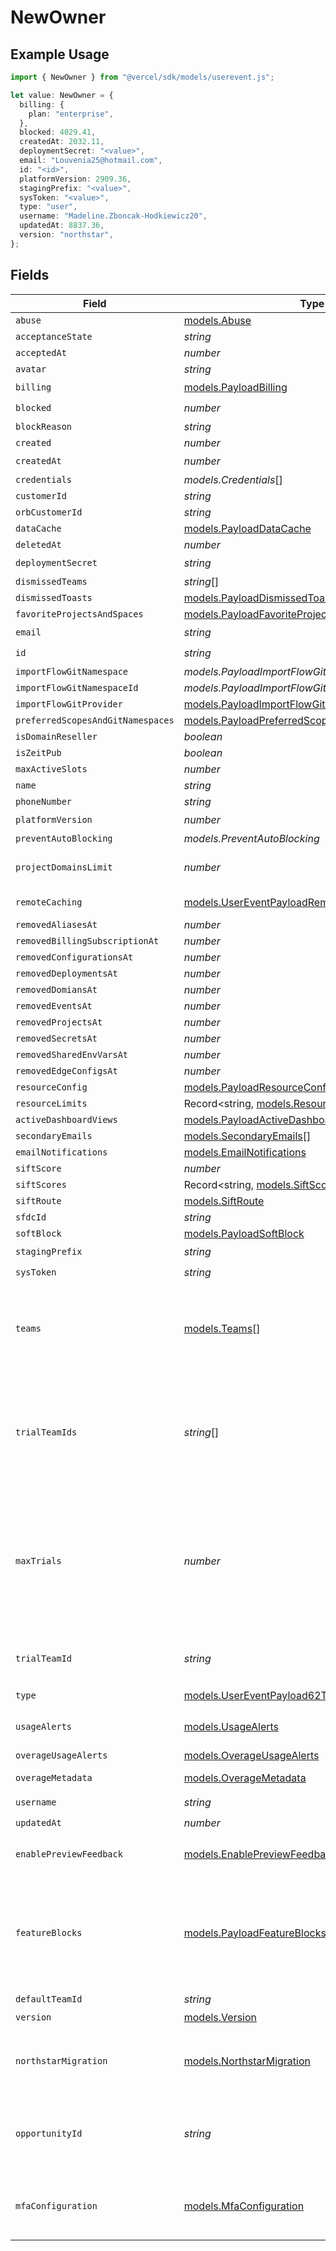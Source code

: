 # NewOwner

## Example Usage

```typescript
import { NewOwner } from "@vercel/sdk/models/userevent.js";

let value: NewOwner = {
  billing: {
    plan: "enterprise",
  },
  blocked: 4029.41,
  createdAt: 2032.11,
  deploymentSecret: "<value>",
  email: "Louvenia25@hotmail.com",
  id: "<id>",
  platformVersion: 2909.36,
  stagingPrefix: "<value>",
  sysToken: "<value>",
  type: "user",
  username: "Madeline.Zboncak-Hodkiewicz20",
  updatedAt: 8837.36,
  version: "northstar",
};
```

## Fields

| Field                                                                                                                                                                                                                                                         | Type                                                                                                                                                                                                                                                          | Required                                                                                                                                                                                                                                                      | Description                                                                                                                                                                                                                                                   |
| ------------------------------------------------------------------------------------------------------------------------------------------------------------------------------------------------------------------------------------------------------------- | ------------------------------------------------------------------------------------------------------------------------------------------------------------------------------------------------------------------------------------------------------------- | ------------------------------------------------------------------------------------------------------------------------------------------------------------------------------------------------------------------------------------------------------------- | ------------------------------------------------------------------------------------------------------------------------------------------------------------------------------------------------------------------------------------------------------------- |
| `abuse`                                                                                                                                                                                                                                                       | [models.Abuse](../models/abuse.md)                                                                                                                                                                                                                            | :heavy_minus_sign:                                                                                                                                                                                                                                            | N/A                                                                                                                                                                                                                                                           |
| `acceptanceState`                                                                                                                                                                                                                                             | *string*                                                                                                                                                                                                                                                      | :heavy_minus_sign:                                                                                                                                                                                                                                            | N/A                                                                                                                                                                                                                                                           |
| `acceptedAt`                                                                                                                                                                                                                                                  | *number*                                                                                                                                                                                                                                                      | :heavy_minus_sign:                                                                                                                                                                                                                                            | N/A                                                                                                                                                                                                                                                           |
| `avatar`                                                                                                                                                                                                                                                      | *string*                                                                                                                                                                                                                                                      | :heavy_minus_sign:                                                                                                                                                                                                                                            | N/A                                                                                                                                                                                                                                                           |
| `billing`                                                                                                                                                                                                                                                     | [models.PayloadBilling](../models/payloadbilling.md)                                                                                                                                                                                                          | :heavy_check_mark:                                                                                                                                                                                                                                            | N/A                                                                                                                                                                                                                                                           |
| `blocked`                                                                                                                                                                                                                                                     | *number*                                                                                                                                                                                                                                                      | :heavy_check_mark:                                                                                                                                                                                                                                            | N/A                                                                                                                                                                                                                                                           |
| `blockReason`                                                                                                                                                                                                                                                 | *string*                                                                                                                                                                                                                                                      | :heavy_minus_sign:                                                                                                                                                                                                                                            | N/A                                                                                                                                                                                                                                                           |
| `created`                                                                                                                                                                                                                                                     | *number*                                                                                                                                                                                                                                                      | :heavy_minus_sign:                                                                                                                                                                                                                                            | N/A                                                                                                                                                                                                                                                           |
| `createdAt`                                                                                                                                                                                                                                                   | *number*                                                                                                                                                                                                                                                      | :heavy_check_mark:                                                                                                                                                                                                                                            | N/A                                                                                                                                                                                                                                                           |
| `credentials`                                                                                                                                                                                                                                                 | *models.Credentials*[]                                                                                                                                                                                                                                        | :heavy_minus_sign:                                                                                                                                                                                                                                            | N/A                                                                                                                                                                                                                                                           |
| `customerId`                                                                                                                                                                                                                                                  | *string*                                                                                                                                                                                                                                                      | :heavy_minus_sign:                                                                                                                                                                                                                                            | N/A                                                                                                                                                                                                                                                           |
| `orbCustomerId`                                                                                                                                                                                                                                               | *string*                                                                                                                                                                                                                                                      | :heavy_minus_sign:                                                                                                                                                                                                                                            | N/A                                                                                                                                                                                                                                                           |
| `dataCache`                                                                                                                                                                                                                                                   | [models.PayloadDataCache](../models/payloaddatacache.md)                                                                                                                                                                                                      | :heavy_minus_sign:                                                                                                                                                                                                                                            | N/A                                                                                                                                                                                                                                                           |
| `deletedAt`                                                                                                                                                                                                                                                   | *number*                                                                                                                                                                                                                                                      | :heavy_minus_sign:                                                                                                                                                                                                                                            | N/A                                                                                                                                                                                                                                                           |
| `deploymentSecret`                                                                                                                                                                                                                                            | *string*                                                                                                                                                                                                                                                      | :heavy_check_mark:                                                                                                                                                                                                                                            | N/A                                                                                                                                                                                                                                                           |
| `dismissedTeams`                                                                                                                                                                                                                                              | *string*[]                                                                                                                                                                                                                                                    | :heavy_minus_sign:                                                                                                                                                                                                                                            | N/A                                                                                                                                                                                                                                                           |
| `dismissedToasts`                                                                                                                                                                                                                                             | [models.PayloadDismissedToasts](../models/payloaddismissedtoasts.md)[]                                                                                                                                                                                        | :heavy_minus_sign:                                                                                                                                                                                                                                            | N/A                                                                                                                                                                                                                                                           |
| `favoriteProjectsAndSpaces`                                                                                                                                                                                                                                   | [models.PayloadFavoriteProjectsAndSpaces](../models/payloadfavoriteprojectsandspaces.md)[]                                                                                                                                                                    | :heavy_minus_sign:                                                                                                                                                                                                                                            | N/A                                                                                                                                                                                                                                                           |
| `email`                                                                                                                                                                                                                                                       | *string*                                                                                                                                                                                                                                                      | :heavy_check_mark:                                                                                                                                                                                                                                            | N/A                                                                                                                                                                                                                                                           |
| `id`                                                                                                                                                                                                                                                          | *string*                                                                                                                                                                                                                                                      | :heavy_check_mark:                                                                                                                                                                                                                                            | N/A                                                                                                                                                                                                                                                           |
| `importFlowGitNamespace`                                                                                                                                                                                                                                      | *models.PayloadImportFlowGitNamespace*                                                                                                                                                                                                                        | :heavy_minus_sign:                                                                                                                                                                                                                                            | N/A                                                                                                                                                                                                                                                           |
| `importFlowGitNamespaceId`                                                                                                                                                                                                                                    | *models.PayloadImportFlowGitNamespaceId*                                                                                                                                                                                                                      | :heavy_minus_sign:                                                                                                                                                                                                                                            | N/A                                                                                                                                                                                                                                                           |
| `importFlowGitProvider`                                                                                                                                                                                                                                       | [models.PayloadImportFlowGitProvider](../models/payloadimportflowgitprovider.md)                                                                                                                                                                              | :heavy_minus_sign:                                                                                                                                                                                                                                            | N/A                                                                                                                                                                                                                                                           |
| `preferredScopesAndGitNamespaces`                                                                                                                                                                                                                             | [models.PayloadPreferredScopesAndGitNamespaces](../models/payloadpreferredscopesandgitnamespaces.md)[]                                                                                                                                                        | :heavy_minus_sign:                                                                                                                                                                                                                                            | N/A                                                                                                                                                                                                                                                           |
| `isDomainReseller`                                                                                                                                                                                                                                            | *boolean*                                                                                                                                                                                                                                                     | :heavy_minus_sign:                                                                                                                                                                                                                                            | N/A                                                                                                                                                                                                                                                           |
| `isZeitPub`                                                                                                                                                                                                                                                   | *boolean*                                                                                                                                                                                                                                                     | :heavy_minus_sign:                                                                                                                                                                                                                                            | N/A                                                                                                                                                                                                                                                           |
| `maxActiveSlots`                                                                                                                                                                                                                                              | *number*                                                                                                                                                                                                                                                      | :heavy_minus_sign:                                                                                                                                                                                                                                            | N/A                                                                                                                                                                                                                                                           |
| `name`                                                                                                                                                                                                                                                        | *string*                                                                                                                                                                                                                                                      | :heavy_minus_sign:                                                                                                                                                                                                                                            | N/A                                                                                                                                                                                                                                                           |
| `phoneNumber`                                                                                                                                                                                                                                                 | *string*                                                                                                                                                                                                                                                      | :heavy_minus_sign:                                                                                                                                                                                                                                            | N/A                                                                                                                                                                                                                                                           |
| `platformVersion`                                                                                                                                                                                                                                             | *number*                                                                                                                                                                                                                                                      | :heavy_check_mark:                                                                                                                                                                                                                                            | N/A                                                                                                                                                                                                                                                           |
| `preventAutoBlocking`                                                                                                                                                                                                                                         | *models.PreventAutoBlocking*                                                                                                                                                                                                                                  | :heavy_minus_sign:                                                                                                                                                                                                                                            | N/A                                                                                                                                                                                                                                                           |
| `projectDomainsLimit`                                                                                                                                                                                                                                         | *number*                                                                                                                                                                                                                                                      | :heavy_minus_sign:                                                                                                                                                                                                                                            | Overrides our DEFAULT project domains limit per account or per project.                                                                                                                                                                                       |
| `remoteCaching`                                                                                                                                                                                                                                               | [models.UserEventPayloadRemoteCaching](../models/usereventpayloadremotecaching.md)                                                                                                                                                                            | :heavy_minus_sign:                                                                                                                                                                                                                                            | Represents configuration for remote caching                                                                                                                                                                                                                   |
| `removedAliasesAt`                                                                                                                                                                                                                                            | *number*                                                                                                                                                                                                                                                      | :heavy_minus_sign:                                                                                                                                                                                                                                            | N/A                                                                                                                                                                                                                                                           |
| `removedBillingSubscriptionAt`                                                                                                                                                                                                                                | *number*                                                                                                                                                                                                                                                      | :heavy_minus_sign:                                                                                                                                                                                                                                            | N/A                                                                                                                                                                                                                                                           |
| `removedConfigurationsAt`                                                                                                                                                                                                                                     | *number*                                                                                                                                                                                                                                                      | :heavy_minus_sign:                                                                                                                                                                                                                                            | N/A                                                                                                                                                                                                                                                           |
| `removedDeploymentsAt`                                                                                                                                                                                                                                        | *number*                                                                                                                                                                                                                                                      | :heavy_minus_sign:                                                                                                                                                                                                                                            | N/A                                                                                                                                                                                                                                                           |
| `removedDomiansAt`                                                                                                                                                                                                                                            | *number*                                                                                                                                                                                                                                                      | :heavy_minus_sign:                                                                                                                                                                                                                                            | N/A                                                                                                                                                                                                                                                           |
| `removedEventsAt`                                                                                                                                                                                                                                             | *number*                                                                                                                                                                                                                                                      | :heavy_minus_sign:                                                                                                                                                                                                                                            | N/A                                                                                                                                                                                                                                                           |
| `removedProjectsAt`                                                                                                                                                                                                                                           | *number*                                                                                                                                                                                                                                                      | :heavy_minus_sign:                                                                                                                                                                                                                                            | N/A                                                                                                                                                                                                                                                           |
| `removedSecretsAt`                                                                                                                                                                                                                                            | *number*                                                                                                                                                                                                                                                      | :heavy_minus_sign:                                                                                                                                                                                                                                            | N/A                                                                                                                                                                                                                                                           |
| `removedSharedEnvVarsAt`                                                                                                                                                                                                                                      | *number*                                                                                                                                                                                                                                                      | :heavy_minus_sign:                                                                                                                                                                                                                                            | N/A                                                                                                                                                                                                                                                           |
| `removedEdgeConfigsAt`                                                                                                                                                                                                                                        | *number*                                                                                                                                                                                                                                                      | :heavy_minus_sign:                                                                                                                                                                                                                                            | N/A                                                                                                                                                                                                                                                           |
| `resourceConfig`                                                                                                                                                                                                                                              | [models.PayloadResourceConfig](../models/payloadresourceconfig.md)                                                                                                                                                                                            | :heavy_minus_sign:                                                                                                                                                                                                                                            | N/A                                                                                                                                                                                                                                                           |
| `resourceLimits`                                                                                                                                                                                                                                              | Record<string, [models.ResourceLimits](../models/resourcelimits.md)>                                                                                                                                                                                          | :heavy_minus_sign:                                                                                                                                                                                                                                            | User \| Team resource limits                                                                                                                                                                                                                                  |
| `activeDashboardViews`                                                                                                                                                                                                                                        | [models.PayloadActiveDashboardViews](../models/payloadactivedashboardviews.md)[]                                                                                                                                                                              | :heavy_minus_sign:                                                                                                                                                                                                                                            | N/A                                                                                                                                                                                                                                                           |
| `secondaryEmails`                                                                                                                                                                                                                                             | [models.SecondaryEmails](../models/secondaryemails.md)[]                                                                                                                                                                                                      | :heavy_minus_sign:                                                                                                                                                                                                                                            | N/A                                                                                                                                                                                                                                                           |
| `emailNotifications`                                                                                                                                                                                                                                          | [models.EmailNotifications](../models/emailnotifications.md)                                                                                                                                                                                                  | :heavy_minus_sign:                                                                                                                                                                                                                                            | N/A                                                                                                                                                                                                                                                           |
| `siftScore`                                                                                                                                                                                                                                                   | *number*                                                                                                                                                                                                                                                      | :heavy_minus_sign:                                                                                                                                                                                                                                            | N/A                                                                                                                                                                                                                                                           |
| `siftScores`                                                                                                                                                                                                                                                  | Record<string, [models.SiftScores](../models/siftscores.md)>                                                                                                                                                                                                  | :heavy_minus_sign:                                                                                                                                                                                                                                            | N/A                                                                                                                                                                                                                                                           |
| `siftRoute`                                                                                                                                                                                                                                                   | [models.SiftRoute](../models/siftroute.md)                                                                                                                                                                                                                    | :heavy_minus_sign:                                                                                                                                                                                                                                            | N/A                                                                                                                                                                                                                                                           |
| `sfdcId`                                                                                                                                                                                                                                                      | *string*                                                                                                                                                                                                                                                      | :heavy_minus_sign:                                                                                                                                                                                                                                            | N/A                                                                                                                                                                                                                                                           |
| `softBlock`                                                                                                                                                                                                                                                   | [models.PayloadSoftBlock](../models/payloadsoftblock.md)                                                                                                                                                                                                      | :heavy_minus_sign:                                                                                                                                                                                                                                            | N/A                                                                                                                                                                                                                                                           |
| `stagingPrefix`                                                                                                                                                                                                                                               | *string*                                                                                                                                                                                                                                                      | :heavy_check_mark:                                                                                                                                                                                                                                            | N/A                                                                                                                                                                                                                                                           |
| `sysToken`                                                                                                                                                                                                                                                    | *string*                                                                                                                                                                                                                                                      | :heavy_check_mark:                                                                                                                                                                                                                                            | N/A                                                                                                                                                                                                                                                           |
| `teams`                                                                                                                                                                                                                                                       | [models.Teams](../models/teams.md)[]                                                                                                                                                                                                                          | :heavy_minus_sign:                                                                                                                                                                                                                                            | A helper that allows to describe a relationship attribute. It receives the shape of a relationship plus the foreignKey name to make it mandatory in the resulting type.                                                                                       |
| `trialTeamIds`                                                                                                                                                                                                                                                | *string*[]                                                                                                                                                                                                                                                    | :heavy_minus_sign:                                                                                                                                                                                                                                            | Introduced 2022-04-12 An array of teamIds (for trial teams created after 2022-04-01), created by the user in question. Used in determining whether the team has a trial available in utils/api-teams/user-has-trial-available.ts.                             |
| `maxTrials`                                                                                                                                                                                                                                                   | *number*                                                                                                                                                                                                                                                      | :heavy_minus_sign:                                                                                                                                                                                                                                            | Introduced 2022-04-19 Number of maximum trials to allocate to a user. When undefined, defaults to MAX_TRIALS in utils/api-teams/user-has-trial-available.ts. This is set to trialTeamIds + 1 by services/api-backoffice/src/handlers/add-additional-trial.ts. |
| `trialTeamId`                                                                                                                                                                                                                                                 | *string*                                                                                                                                                                                                                                                      | :heavy_minus_sign:                                                                                                                                                                                                                                            | Deprecated on 2022-04-12 in favor of trialTeamIds and using utils/api-teams/user-has-trial-available.ts.                                                                                                                                                      |
| `type`                                                                                                                                                                                                                                                        | [models.UserEventPayload62Type](../models/usereventpayload62type.md)                                                                                                                                                                                          | :heavy_check_mark:                                                                                                                                                                                                                                            | N/A                                                                                                                                                                                                                                                           |
| `usageAlerts`                                                                                                                                                                                                                                                 | [models.UsageAlerts](../models/usagealerts.md)                                                                                                                                                                                                                | :heavy_minus_sign:                                                                                                                                                                                                                                            | Contains the timestamps when a user was notified about their usage                                                                                                                                                                                            |
| `overageUsageAlerts`                                                                                                                                                                                                                                          | [models.OverageUsageAlerts](../models/overageusagealerts.md)                                                                                                                                                                                                  | :heavy_minus_sign:                                                                                                                                                                                                                                            | N/A                                                                                                                                                                                                                                                           |
| `overageMetadata`                                                                                                                                                                                                                                             | [models.OverageMetadata](../models/overagemetadata.md)                                                                                                                                                                                                        | :heavy_minus_sign:                                                                                                                                                                                                                                            | Contains the timestamps for usage summary emails.                                                                                                                                                                                                             |
| `username`                                                                                                                                                                                                                                                    | *string*                                                                                                                                                                                                                                                      | :heavy_check_mark:                                                                                                                                                                                                                                            | N/A                                                                                                                                                                                                                                                           |
| `updatedAt`                                                                                                                                                                                                                                                   | *number*                                                                                                                                                                                                                                                      | :heavy_check_mark:                                                                                                                                                                                                                                            | N/A                                                                                                                                                                                                                                                           |
| `enablePreviewFeedback`                                                                                                                                                                                                                                       | [models.EnablePreviewFeedback](../models/enablepreviewfeedback.md)                                                                                                                                                                                            | :heavy_minus_sign:                                                                                                                                                                                                                                            | Whether the Vercel Toolbar is enabled for preview deployments.                                                                                                                                                                                                |
| `featureBlocks`                                                                                                                                                                                                                                               | [models.PayloadFeatureBlocks](../models/payloadfeatureblocks.md)                                                                                                                                                                                              | :heavy_minus_sign:                                                                                                                                                                                                                                            | Information about which features are blocked for a user. Blocks can be either soft (the user can still access the feature, but with a warning, e.g. prompting an upgrade) or hard (the user cannot access the feature at all).                                |
| `defaultTeamId`                                                                                                                                                                                                                                               | *string*                                                                                                                                                                                                                                                      | :heavy_minus_sign:                                                                                                                                                                                                                                            | N/A                                                                                                                                                                                                                                                           |
| `version`                                                                                                                                                                                                                                                     | [models.Version](../models/version.md)                                                                                                                                                                                                                        | :heavy_check_mark:                                                                                                                                                                                                                                            | N/A                                                                                                                                                                                                                                                           |
| `northstarMigration`                                                                                                                                                                                                                                          | [models.NorthstarMigration](../models/northstarmigration.md)                                                                                                                                                                                                  | :heavy_minus_sign:                                                                                                                                                                                                                                            | An archive of information about the Northstar migration, derived from the old (deprecated) property, `northstarMigrationEvents`.                                                                                                                              |
| `opportunityId`                                                                                                                                                                                                                                               | *string*                                                                                                                                                                                                                                                      | :heavy_minus_sign:                                                                                                                                                                                                                                            | The salesforce opportunity ID that this user is linked to. This is used to automatically associate a team of the user's choosing with the opportunity.                                                                                                        |
| `mfaConfiguration`                                                                                                                                                                                                                                            | [models.MfaConfiguration](../models/mfaconfiguration.md)                                                                                                                                                                                                      | :heavy_minus_sign:                                                                                                                                                                                                                                            | MFA configuration. When enabled, the user will be required to provide a second factor of authentication when logging in.                                                                                                                                      |